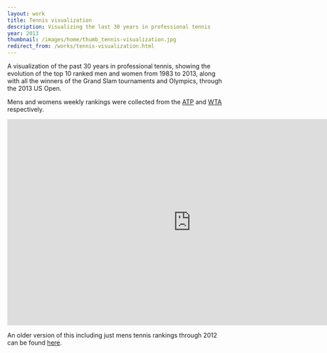 ```yaml
---
layout: work
title: Tennis visualization
description: Visualizing the last 30 years in professional tennis
year: 2013
thumbnail: /images/home/thumb_tennis-visualization.jpg
redirect_from: /works/tennis-visualization.html
---
```



A visualization of the past 30 years in professional tennis, showing the evolution of the top 10 ranked men and women from 1983 to 2013, along with all the winners of the Grand Slam tournaments and Olympics, through the 2013 US Open. 

Mens and womens weekly rankings were collected from the [ATP](http://www.atpworldtour.com/Rankings/Singles.aspx) and [WTA](http://www.wtatennis.com/rankings) respectively.

<center>
<iframe src="http://player.vimeo.com/video/74302407?portrait=0&amp;color=ff9933" width="840" height="472" frameborder="0" webkitAllowFullScreen mozallowfullscreen allowFullScreen></iframe>
</center>

An older version of this including just mens tennis rankings through 2012 can be found [here](https://vimeo.com/49223322).
